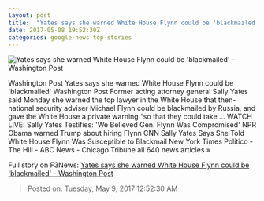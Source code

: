 ```yaml
---
layout: post
title:  "Yates says she warned White House Flynn could be 'blackmailed' - Washington Post"
date: 2017-05-08 19:52:30Z
categories: google-news-top-stories
---
```


![Yates says she warned White House Flynn could be 'blackmailed' - Washington Post](https://img.washingtonpost.com/rf/image_1484w/2010-2019/WashingtonPost/2017/05/08/National-Politics/Images/YATES1002.JPG)

Washington Post Yates says she warned White House Flynn could be 'blackmailed' Washington Post Former acting attorney general Sally Yates said Monday she warned the top lawyer in the White House that then-national security adviser Michael Flynn could be blackmailed by Russia, and gave the White House a private warning “so that they could take ... WATCH LIVE: Sally Yates Testifies: 'We Believed Gen. Flynn Was Compromised' NPR Obama warned Trump about hiring Flynn CNN Sally Yates Says She Told White House Flynn Was Susceptible to Blackmail New York Times Politico - The Hill - ABC News - Chicago Tribune all 640 news articles »


Full story on F3News: [Yates says she warned White House Flynn could be 'blackmailed' - Washington Post](http://www.f3nws.com/n/NeScnH)

> Posted on: Tuesday, May 9, 2017 12:52:30 AM
